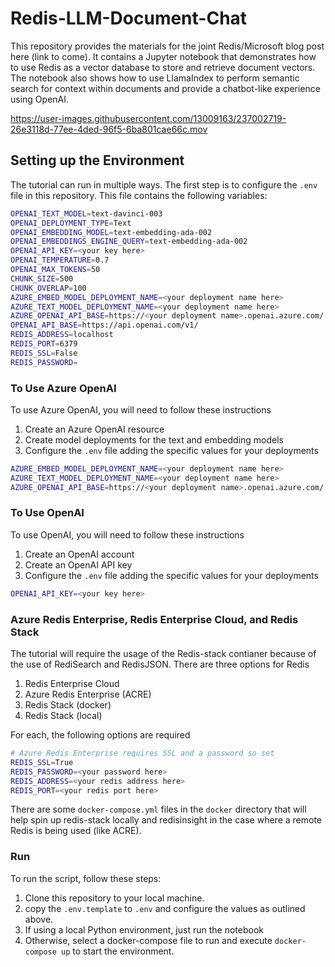 # Redis-LLM-Document-Chat

This repository provides the materials for the joint Redis/Microsoft blog post here (link to come). It contains a Jupyter notebook that demonstrates how to use Redis as a vector database to store and retrieve document vectors. The notebook also shows how to use LlamaIndex to perform semantic search for context within documents
and provide a chatbot-like experience using OpenAI.

https://user-images.githubusercontent.com/13009163/237002719-26e3118d-77ee-4ded-96f5-6ba801cae66c.mov


## Setting up the Environment

The tutorial can run in multiple ways. The first step is to configure the ``.env`` file in this repository. This file contains the following variables:

```bash
OPENAI_TEXT_MODEL=text-davinci-003
OPENAI_DEPLOYMENT_TYPE=Text
OPENAI_EMBEDDING_MODEL=text-embedding-ada-002
OPENAI_EMBEDDINGS_ENGINE_QUERY=text-embedding-ada-002
OPENAI_API_KEY=<your key here>
OPENAI_TEMPERATURE=0.7
OPENAI_MAX_TOKENS=50
CHUNK_SIZE=500
CHUNK_OVERLAP=100
AZURE_EMBED_MODEL_DEPLOYMENT_NAME=<your deployment name here>
AZURE_TEXT_MODEL_DEPLOYMENT_NAME=<your deployment name here>
AZURE_OPENAI_API_BASE=https://<your deployment name>.openai.azure.com/
OPENAI_API_BASE=https://api.openai.com/v1/
REDIS_ADDRESS=localhost
REDIS_PORT=6379
REDIS_SSL=False
REDIS_PASSWORD=
```

### To Use Azure OpenAI

To use Azure OpenAI, you will need to follow these instructions

1. Create an Azure OpenAI resource
2. Create model deployments for the text and embedding models
4. Configure the ``.env`` file adding the specific values for your deployments

```bash
AZURE_EMBED_MODEL_DEPLOYMENT_NAME=<your deployment name here>
AZURE_TEXT_MODEL_DEPLOYMENT_NAME=<your deployment name here>
AZURE_OPENAI_API_BASE=https://<your deployment name>.openai.azure.com/
```

### To Use OpenAI

To use OpenAI, you will need to follow these instructions

1. Create an OpenAI account
2. Create an OpenAI API key
3. Configure the ``.env`` file adding the specific values for your deployments

```bash
OPENAI_API_KEY=<your key here>
```


### Azure Redis Enterprise, Redis Enterprise Cloud, and Redis Stack

The tutorial will require the usage of the Redis-stack contianer because of the use of RediSearch
and RedisJSON. There are three options for Redis

1. Redis Enterprise Cloud
2. Azure Redis Enterprise (ACRE)
3. Redis Stack (docker)
4. Redis Stack (local)

For each, the following options are required

```bash
# Azure Redis Enterprise requires SSL and a password so set
REDIS_SSL=True
REDIS_PASSWORD=<your password here>
REDIS_ADDRESS=<your redis address here>
REDIS_PORT=<your redis port here>
```

There are some ``docker-compose.yml`` files in the ``docker`` directory that will help spin up
redis-stack locally and redisinsight in the case where a remote Redis is being used (like ACRE).

### Run


To run the script, follow these steps:

1. Clone this repository to your local machine.
2. copy the ``.env.template`` to ``.env`` and configure the values as outlined above.
3. If using a local Python environment, just run the notebook
3. Otherwise, select a docker-compose file to run and execute ``docker-compose up`` to start the environment.
